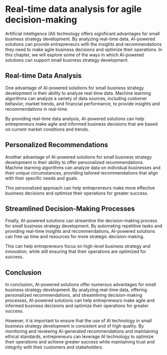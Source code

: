 Real-time data analysis for agile decision-making
======================================================================================================

Artificial intelligence (AI) technology offers significant advantages for small business strategy development. By analyzing real-time data, AI-powered solutions can provide entrepreneurs with the insights and recommendations they need to make agile business decisions and optimize their operations. In this chapter, we will explore some of the ways in which AI-powered solutions can support small business strategy development.

Real-time Data Analysis
-----------------------

One advantage of AI-powered solutions for small business strategy development is their ability to analyze real-time data. Machine learning algorithms can analyze a variety of data sources, including customer behavior, market trends, and financial performance, to provide insights and recommendations in real-time.

By providing real-time data analysis, AI-powered solutions can help entrepreneurs make agile and informed business decisions that are based on current market conditions and trends.

Personalized Recommendations
----------------------------

Another advantage of AI-powered solutions for small business strategy development is their ability to offer personalized recommendations. Machine learning algorithms can analyze data on individual businesses and their unique circumstances, providing tailored recommendations that align with their specific needs and goals.

This personalized approach can help entrepreneurs make more effective business decisions and optimize their operations for greater success.

Streamlined Decision-Making Processes
-------------------------------------

Finally, AI-powered solutions can streamline the decision-making process for small business strategy development. By automating repetitive tasks and providing real-time insights and recommendations, AI-powered solutions can free up time and resources for more strategic decision-making.

This can help entrepreneurs focus on high-level business strategy and innovation, while still ensuring that their operations are optimized for success.

Conclusion
----------

In conclusion, AI-powered solutions offer numerous advantages for small business strategy development. By analyzing real-time data, offering personalized recommendations, and streamlining decision-making processes, AI-powered solutions can help entrepreneurs make agile and informed business decisions and optimize their operations for greater success.

However, it is important to ensure that the use of AI technology in small business strategy development is consistent and of high quality. By monitoring and reviewing AI-generated recommendations and maintaining ethical standards, entrepreneurs can leverage AI technology to optimize their operations and achieve greater success while maintaining trust and integrity with their customers and stakeholders.

